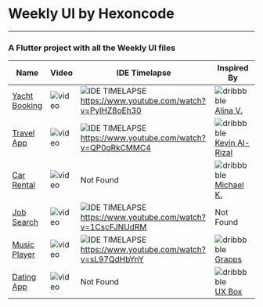 # **Weekly UI by Hexoncode**
---

### A Flutter project with all the Weekly UI files

| Name | Video | IDE Timelapse | Inspired By |
| ----------- | ----------- | ----------- | ----------- |
| [Yacht Booking](https://github.com/hexoncode/weekly_ui/blob/master/lib/yacht_view.dart) | ![video](gifs/week0.gif) | ![IDE TIMELAPSE](https://img.youtube.com/vi/PylHZ8oEh30/0.jpg)https://www.youtube.com/watch?v=PylHZ8oEh30 | ![dribbbble](https://cdn.dribbble.com/users/2306280/screenshots/14866605/media/e5265deeab45f05107ec60b059221afd.png) [Alina V.](https://dribbble.com/aliivver) |
| [Travel App](https://github.com/hexoncode/weekly_ui/blob/master/lib/travel_view.dart) | ![video](gifs/week1.gif) | ![IDE TIMELAPSE](https://img.youtube.com/vi/QP0qRkCMMC4/0.jpg)https://www.youtube.com/watch?v=QP0qRkCMMC4 | ![dribbbble](https://cdn.dribbble.com/users/4320847/screenshots/14975947/media/d588e9aea5a06084388937171ddc8842.jpg) [Kevin Al-Rizal](https://dribbble.com/uiwithvin) |
| [Car Rental](https://github.com/hexoncode/weekly_ui/blob/master/lib/car_rental_view.dart) | ![video](gifs/week2.gif) | Not Found | ![dribbbble](https://cdn.dribbble.com/users/2541411/screenshots/14953357/media/9922dcd30836bbc1f404b11246616aaa.png) [Michael K.](https://dribbble.com/michael_1011) |
| [Job Search](https://github.com/hexoncode/weekly_ui/blob/master/lib/job_search_view.dart) | ![video](gifs/week3.gif) | ![IDE TIMELAPSE](https://img.youtube.com/vi/1CscFJNUdRM/0.jpg)https://www.youtube.com/watch?v=1CscFJNUdRM | Not Found |
| [Music Player](https://github.com/hexoncode/weekly_ui/blob/master/lib/music_player_view.dart) | ![video](gifs/week4.gif) | ![IDE TIMELAPSE](https://img.youtube.com/vi/sL97QdHbYnY/0.jpg)https://www.youtube.com/watch?v=sL97QdHbYnY | ![dribbbble](https://cdn.dribbble.com/users/233888/screenshots/15014902/media/9b2f2b856af34756a7b4c63de1106a61.png) [Grapps](https://dribbble.com/grapps_design) |
| [Dating App](https://github.com/hexoncode/weekly_ui/blob/master/lib/dating_view.dart) | ![video](gifs/week5.gif) | Not Found | ![dribbbble](https://cdn.dribbble.com/users/7219105/screenshots/15238148/media/dcfeff46a1aec455d8a99e7926865569.png) [UX Box](https://dribbble.com/ux_box) |